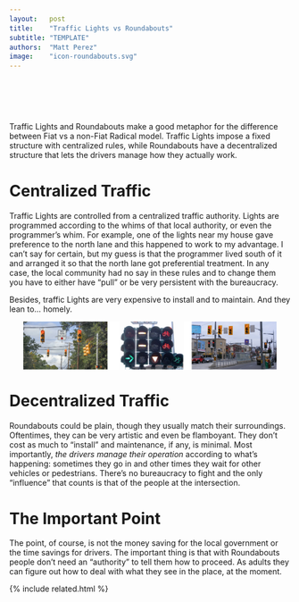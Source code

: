 ```yaml
---
layout:   post
title:    "Traffic Lights vs Roundabouts"
subtitle: "TEMPLATE"
authors:  "Matt Perez"
image:    "icon-roundabouts.svg"
---
```


<div style="display:none;">
 <p>Traffic Lights and Roundabouts make a good metaphor for the difference between <span class='_paradigm'>Fiat</span> vs a non-<span class='_paradigm'>Fiat</span> <span class='_paradigm'>Radical</span> model.</p>
</div>

<h1>&nbsp;</h1>
 <p>Traffic Lights and Roundabouts make a good metaphor for the difference between <span class='_paradigm'>Fiat</span> vs a non-<span class='_paradigm'>Fiat</span> <span class='_paradigm'>Radical</span> model. Traffic Lights impose a fixed structure with centralized rules, while Roundabouts have a decentralized structure that lets the drivers manage how they actually work.</p>

 <h1>Centralized Traffic</h1>
  <p>Traffic Lights are controlled from a centralized traffic authority. Lights are programmed according to the whims of that local authority, or even the programmer&rsquo;s whim. For example, one of the lights near my house gave preference to the north lane and this happened to work to my advantage. I can&rsquo;t say for certain, but my guess is that the programmer lived south of it and arranged it so that the north lane got preferential treatment. In any case, the local community had no say in these rules and to change them you have to either have &ldquo;pull&rdquo; or be very persistent with the bureaucracy.</p>
  <p>Besides, traffic Lights are very expensive to install and to maintain. And they lean to&hellip; homely.</p>
  <div class=_center>
   <img
    src="/assets/img/pic-traffic-lights.svg"
    style="display:block; margin:0 auto; "
    alt="Traffic lights hanging from power cables in the US, Europe, and Mexico: all pretty ugly."
    width="90%">
  </div>

 <h1>Decentralized Traffic</h1>
  <p>Roundabouts could be plain, though they usually match their surroundings. Oftentimes, they can be very artistic and even be flamboyant. They don&rsquo;t cost as much to &ldquo;install&rdquo; and maintenance, if any, is minimal. Most importantly, <em>the drivers manage their operation</em> according to what&rsquo;s happening: sometimes they go in and other times they wait for other vehicles or pedestrians. There&rsquo;s no bureaucracy to fight and the only &ldquo;influence&rdquo; that counts is that of the people at the intersection.</p>

 <h1>The Important Point</h1>
  <p>The point, of course, is not the money saving for the local government or the time savings for drivers. The important thing is that with Roundabouts people don&rsquo;t need an &ldquo;authority&rdquo; to tell them how to proceed. As adults they can figure out how to deal with what they see in the place, at the moment.</p>

{% include related.html %}
